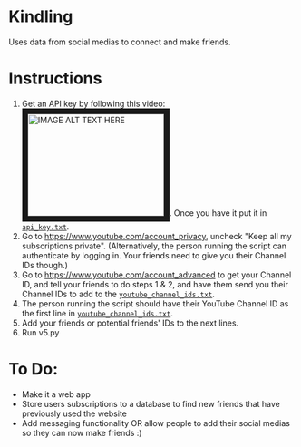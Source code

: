 # Kindling
Uses data from social medias to connect and make friends.

# Instructions
1. Get an API key by following this video: <a href="http://www.youtube.com/watch?feature=player_embedded&v=th5_9woFJmk
" target="_blank"><img src="http://img.youtube.com/vi/th5_9woFJmk/0.jpg" 
alt="IMAGE ALT TEXT HERE" width="240" height="180" border="10" /></a>. Once you have it put it in [`api_key.txt`](/api_key.txt).
2. Go to https://www.youtube.com/account_privacy, uncheck "Keep all my subscriptions private". (Alternatively, the person running the script can authenticate by logging in. Your friends need to give you their Channel IDs though.)
3. Go to https://www.youtube.com/account_advanced to get your Channel ID, and tell your friends to do steps 1 & 2, and have them send you their Channel IDs to add to the [`youtube_channel_ids.txt`](/youtube_channel_ids.txt).
4. The person running the script should have their YouTube Channel ID as the first line in [`youtube_channel_ids.txt`](/youtube_channel_ids.txt).
5. Add your friends or potential friends' IDs to the next lines.
6. Run v5.py

# To Do:
* Make it a web app
* Store users subscriptions to a database to find new friends that have previously used the website
* Add messaging functionality OR allow people to add their social medias so they can now make friends :)

